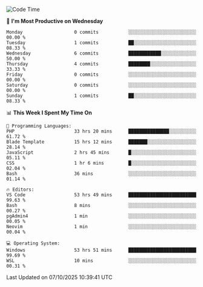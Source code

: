 <!--START_SECTION:waka-->
![Code Time](http://img.shields.io/badge/Code%20Time-6%2C065%20hrs%2023%20mins-blue)

📅 **I'm Most Productive on Wednesday** 

```text
Monday                   0 commits           ░░░░░░░░░░░░░░░░░░░░░░░░░   00.00 % 
Tuesday                  1 commits           ██░░░░░░░░░░░░░░░░░░░░░░░   08.33 % 
Wednesday                6 commits           ████████████░░░░░░░░░░░░░   50.00 % 
Thursday                 4 commits           ████████░░░░░░░░░░░░░░░░░   33.33 % 
Friday                   0 commits           ░░░░░░░░░░░░░░░░░░░░░░░░░   00.00 % 
Saturday                 0 commits           ░░░░░░░░░░░░░░░░░░░░░░░░░   00.00 % 
Sunday                   1 commits           ██░░░░░░░░░░░░░░░░░░░░░░░   08.33 % 
```


📊 **This Week I Spent My Time On** 

```text
💬 Programming Languages: 
PHP                      33 hrs 20 mins      ███████████████░░░░░░░░░░   61.72 % 
Blade Template           15 hrs 12 mins      ███████░░░░░░░░░░░░░░░░░░   28.14 % 
JavaScript               2 hrs 45 mins       █░░░░░░░░░░░░░░░░░░░░░░░░   05.11 % 
CSS                      1 hr 6 mins         █░░░░░░░░░░░░░░░░░░░░░░░░   02.04 % 
Bash                     36 mins             ░░░░░░░░░░░░░░░░░░░░░░░░░   01.14 % 

🔥 Editors: 
VS Code                  53 hrs 49 mins      █████████████████████████   99.63 % 
Bash                     8 mins              ░░░░░░░░░░░░░░░░░░░░░░░░░   00.27 % 
pgAdmin4                 1 min               ░░░░░░░░░░░░░░░░░░░░░░░░░   00.05 % 
Neovim                   1 min               ░░░░░░░░░░░░░░░░░░░░░░░░░   00.04 % 

💻 Operating System: 
Windows                  53 hrs 51 mins      █████████████████████████   99.69 % 
WSL                      10 mins             ░░░░░░░░░░░░░░░░░░░░░░░░░   00.31 % 
```


 Last Updated on 07/10/2025 10:39:41 UTC
<!--END_SECTION:waka-->
